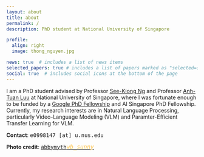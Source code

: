 ```yaml
---
layout: about
title: about
permalink: /
description: PhD student at National University of Singapore

profile:
  align: right
  image: thong_nguyen.jpg

news: true  # includes a list of news items
selected_papers: true # includes a list of papers marked as "selected={true}"
social: true  # includes social icons at the bottom of the page
---
```

I am a PhD student advised by Professor <a href="https://www.comp.nus.edu.sg/~ngsk/">See-Kiong Ng</a> and Professor <a href="https://tuanluu.github.io/">Anh-Tuan Luu</a> at National University of Singapore, where I was fortunate enough to be funded by a <a href="https://research.google/outreach/phd-fellowship/recipients/">Google PhD Fellowship</a> and AI Singapore PhD Fellowship. Currently, my research interests are in Natural Language Processing, particularly Video-Language Modeling (VLM) and Paramter-Efficient Transfer Learning for VLM.

<span style="font-weight: 700!important">Contact</span>: <span style="font-family: 'Lucida Console', monospace">e0998147 [at] u.nus.edu</span>

<span style="font-weight: 700!important">Photo credit</span>: <span style="font-family: 'Lucida Console', monospace"><a href="https://www.facebook.com/profile.php?id=100007571470178">abbymyth<i class="material-icons" style="font-size:15px;color:#fec44f">wb_sunny</i></a></span>
